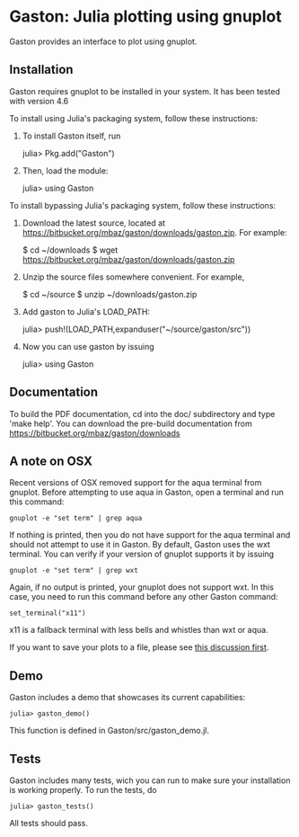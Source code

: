 Gaston: Julia plotting using gnuplot
==================================== 

Gaston provides an interface to plot using gnuplot.

Installation
------------

Gaston requires gnuplot to be installed in your system. It has been tested
with version 4.6

To install using Julia's packaging system, follow these instructions:

1. To install Gaston itself, run

    julia> Pkg.add("Gaston")

2. Then, load the module:

    julia> using Gaston

To install bypassing Julia's packaging system, follow these instructions:

1. Download the latest source, located at
https://bitbucket.org/mbaz/gaston/downloads/gaston.zip. For example:

    $ cd ~/downloads
    $ wget https://bitbucket.org/mbaz/gaston/downloads/gaston.zip

2. Unzip the source files somewhere convenient. For example,

    $ cd ~/source
    $ unzip ~/downloads/gaston.zip

3. Add gaston to Julia's LOAD_PATH:

    julia> push!(LOAD_PATH,expanduser("~/source/gaston/src"))

4. Now you can use gaston by issuing

    julia> using Gaston

Documentation
-------------

To build the PDF documentation, cd into the doc/ subdirectory and type
'make help'. You can download the pre-build documentation from
https://bitbucket.org/mbaz/gaston/downloads

A note on OSX
-------------

Recent versions of OSX removed support for the aqua terminal from gnuplot.
Before attempting to use aqua in Gaston, open a terminal and run this
command:

    gnuplot -e "set term" | grep aqua

If nothing is printed, then you do not have support for the aqua terminal and
should not attempt to use it in Gaston. By default, Gaston uses the wxt
terminal. You can verify if your version of gnuplot supports it by issuing

    gnuplot -e "set term" | grep wxt

Again, if no output is printed, your gnuplot does not support wxt. In this
case, you need to run this command before any other Gaston command:

    set_terminal("x11")

x11 is a fallback terminal with less bells and whistles than wxt or aqua.

If you want to save your plots to a file, please see [this discussion first](https://github.com/mbaz/Gaston.jl/issues/4).

Demo
----

Gaston includes a demo that showcases its current capabilities:

    julia> gaston_demo()

This function is defined in Gaston/src/gaston\_demo.jl.

Tests
-----

Gaston includes many tests, wich you can run to make sure your installation is
working properly. To run the tests, do

    julia> gaston_tests()

All tests should pass.
